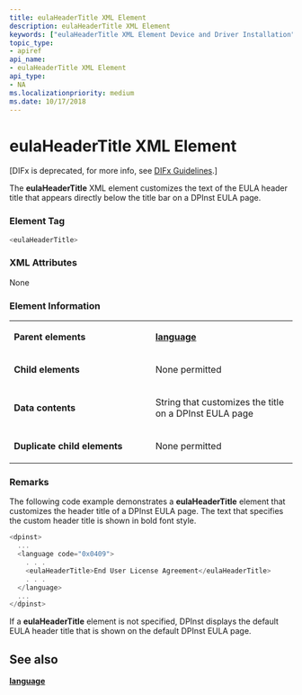 ```yaml
---
title: eulaHeaderTitle XML Element
description: eulaHeaderTitle XML Element
keywords: ["eulaHeaderTitle XML Element Device and Driver Installation"]
topic_type:
- apiref
api_name:
- eulaHeaderTitle XML Element
api_type:
- NA
ms.localizationpriority: medium
ms.date: 10/17/2018
---
```


# eulaHeaderTitle XML Element


\[DIFx is deprecated, for more info, see [DIFx Guidelines](./difx-guidelines.md).\]

The **eulaHeaderTitle** XML element customizes the text of the EULA header title that appears directly below the title bar on a DPInst EULA page.

### Element Tag

```cpp
<eulaHeaderTitle>
```

### XML Attributes

None

### Element Information

<table>
<colgroup>
<col width="50%" />
<col width="50%" />
</colgroup>
<tbody>
<tr class="odd">
<td align="left"><p><strong>Parent elements</strong></p></td>
<td align="left"><p><a href="language-xml-element.md" data-raw-source="[&lt;strong&gt;language&lt;/strong&gt;](language-xml-element.md)"><strong>language</strong></a></p></td>
</tr>
<tr class="even">
<td align="left"><p><strong>Child elements</strong></p></td>
<td align="left"><p>None permitted</p></td>
</tr>
<tr class="odd">
<td align="left"><p><strong>Data contents</strong></p></td>
<td align="left"><p>String that customizes the title on a DPInst EULA page</p></td>
</tr>
<tr class="even">
<td align="left"><p><strong>Duplicate child elements</strong></p></td>
<td align="left"><p>None permitted</p></td>
</tr>
</tbody>
</table>

 

### <a href="" id="comments"></a>Remarks

The following code example demonstrates a **eulaHeaderTitle** element that customizes the header title of a DPInst EULA page. The text that specifies the custom header title is shown in bold font style.

```cpp
<dpinst>
  ...
  <language code="0x0409">
    . . .
    <eulaHeaderTitle>End User License Agreement</eulaHeaderTitle>
    . . .
  </language>
  ...
</dpinst>
```

If a **eulaHeaderTitle** element is not specified, DPInst displays the default EULA header title that is shown on the default DPInst EULA page.

## See also


[**language**](language-xml-element.md)

 

